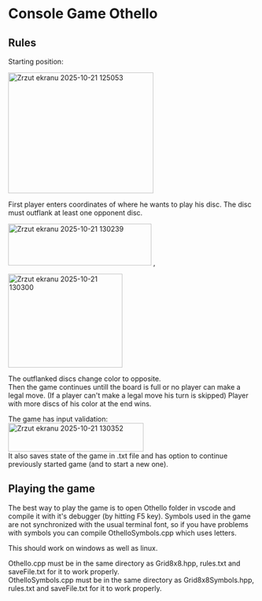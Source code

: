 # Console Game Othello

## Rules 

Starting position:

 <img width="295" height="246" alt="Zrzut ekranu 2025-10-21 125053" src="https://github.com/user-attachments/assets/d4c03b98-1c31-4fc0-a4e9-3033ad689af6" />

First player enters coordinates of where he wants to play his disc. The disc must outflank at least one opponent disc.

<img width="291" height="85" alt="Zrzut ekranu 2025-10-21 130239" src="https://github.com/user-attachments/assets/ecbd24e7-a847-4081-aeb9-74e69c15804c" /> ,

<img width="232" height="191" alt="Zrzut ekranu 2025-10-21 130300" src="https://github.com/user-attachments/assets/cb5755c9-26c3-4881-9be6-cbed730c1425" />


The outflanked discs change color to opposite. <br />
  Then the game continues untill the board is full or no player can make a legal move. (If a player can't make a legal move his turn is skipped)
Player with more discs of his color at the end wins.


The game has input validation:
<br />
<img width="275" height="58" alt="Zrzut ekranu 2025-10-21 130352" src="https://github.com/user-attachments/assets/4c42bd4d-0ee0-405e-9675-b69a4cb6d443" />
<br />
It also saves state of the game in .txt file and has option to continue previously started game (and to start a new one).

## Playing the game

The best way to play the game is to open Othello folder in vscode and compile it with it's debugger (by hitting F5 key).
Symbols used in the game are not synchronized with the usual terminal font, so if you have problems with symbols you can compile OthelloSymbols.cpp which uses letters.

This should work on windows as well as linux.
 
Othello.cpp must be in the same directory as Grid8x8.hpp, rules.txt and saveFile.txt for it to work properly.<br />
OthelloSymbols.cpp must be in the same directory as Grid8x8Symbols.hpp, rules.txt and saveFile.txt for it to work properly.



